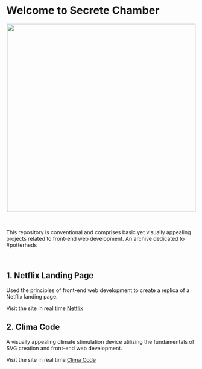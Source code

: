 # Welcome to Secrete Chamber
<p align="center"><img src="https://pm1.narvii.com/6831/5e8b1024f5fee5d43f45be8ca365cda5095865d8v2_hq.jpg" width="500"/></p>
<br>
<p>This repository is conventional and comprises basic yet visually appealing projects related to front-end web development. An archive dedicated to #potterheds </p>
<br>

## 1. Netflix Landing Page
   <p>Used the principles of front-end web development to create a replica of a Netflix landing page.</p>
   Visit the site in real time <a href="https://ottlandingpage.netlify.app/">Netflix</a>

## 2. Clima Code
   <p>A visually appealing climate stimulation device utilizing the fundamentals of SVG creation and front-end web development.</p>
   Visit the site in real time <a href="https://climacode-by-drs.netlify.app/">Clima Code</a>
